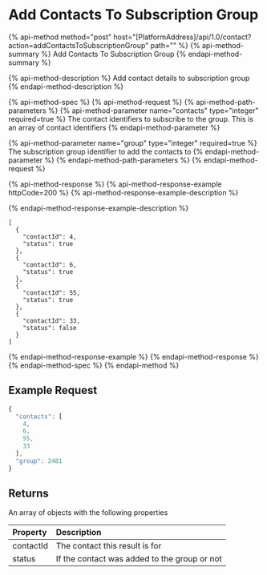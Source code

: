 # Add Contacts To Subscription Group

{% api-method method="post" host="\[PlatformAddress\]/api/1.0/contact?action=addContactsToSubscriptionGroup" path="" %}
{% api-method-summary %}
Add Contacts To Subscription Group
{% endapi-method-summary %}

{% api-method-description %}
Add contact details to subscription group
{% endapi-method-description %}

{% api-method-spec %}
{% api-method-request %}
{% api-method-path-parameters %}
{% api-method-parameter name="contacts" type="integer" required=true %}
The contact identifiers to subscribe to the group. This is an array of contact identifiers
{% endapi-method-parameter %}

{% api-method-parameter name="group" type="integer" required=true %}
The subscription group identifier to add the contacts to
{% endapi-method-parameter %}
{% endapi-method-path-parameters %}
{% endapi-method-request %}

{% api-method-response %}
{% api-method-response-example httpCode=200 %}
{% api-method-response-example-description %}

{% endapi-method-response-example-description %}

```
[
  {
    "contactId": 4,
    "status": true
  },
  {
    "contactId": 6,
    "status": true
  },
  {
    "contactId": 55,
    "status": true
  },
  {
    "contactId": 33,
    "status": false
  }
]
```
{% endapi-method-response-example %}
{% endapi-method-response %}
{% endapi-method-spec %}
{% endapi-method %}

## Example Request

```javascript
{
  "contacts": [
    4,
    6,
    55,
    33
  ],
  "group": 2481
}
```

## Returns

An array of objects with the following properties

| Property | Description |
| :--- | :--- |
| contactId | The contact this result is for |
| status | If the contact was added to the group or not |

